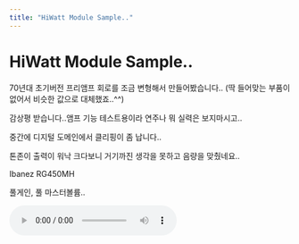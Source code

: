 ```yaml
---
title: "HiWatt Module Sample.."
---
```

# HiWatt Module Sample..

70년대 초기버전 프리앰프 회로를 조금 변형해서 만들어봤습니다..
(딱 들어맞는 부품이 없어서 비슷한 값으로 대체했죠..^^)

감상평 받습니다..앰프 기능 테스트용이라 연주나 뭐 실력은 보지마시고..

중간에 디지털 도메인에서 클리핑이 좀 납니다..

톤존이 출력이 워낙 크다보니 거기까진 생각을 못하고 음량을 맞췄네요..

Ibanez RG450MH

풀게인, 풀 마스터볼륨..

![audio](/assets/images/a69c3b928b1df803ebf22cf81aa8d40e.mp3)


